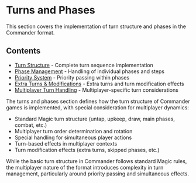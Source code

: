 # Turns and Phases

This section covers the implementation of turn structure and phases in the Commander format.

## Contents

- [Turn Structure](turn_structure.md) - Complete turn sequence implementation
- [Phase Management](phase_management.md) - Handling of individual phases and steps
- [Priority System](priority_system.md) - Priority passing within phases
- [Extra Turns & Modifications](extra_turns.md) - Extra turns and turn modification effects
- [Multiplayer Turn Handling](multiplayer_turn_handling.md) - Multiplayer-specific turn considerations

The turns and phases section defines how the turn structure of Commander games is implemented, with special consideration for multiplayer dynamics:

- Standard Magic turn structure (untap, upkeep, draw, main phases, combat, etc.)
- Multiplayer turn order determination and rotation
- Special handling for simultaneous player actions
- Turn-based effects in multiplayer contexts
- Turn modification effects (extra turns, skipped phases, etc.)

While the basic turn structure in Commander follows standard Magic rules, the multiplayer nature of the format introduces complexity in turn management, particularly around priority passing and simultaneous effects. 